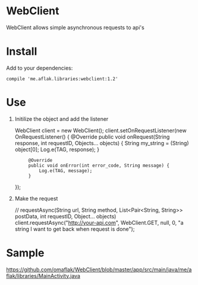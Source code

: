 # WebClient
WebClient allows simple asynchronous requests to api's

# Install

Add to your dependencies:

    compile 'me.aflak.libraries:webclient:1.2'

# Use

1) Initilize the object and add the listener

    WebClient client = new WebClient();
    client.setOnRequestListener(new OnRequestListener() {
            @Override
            public void onRequest(String response, int requestID, Objects... objects) {
                String my_string = (String) object[0];
                Log.e(TAG, response);
            }

            @Override
            public void onError(int error_code, String message) {
                Log.e(TAG, message);
            }
    });

2) Make the request
    
    //  requestAsync(String url, String method, List<Pair<String, String>> postData, int requestID, Object... objects)
    client.requestAsync("http://your-api.com", WebClient.GET, null, 0, "a string I want to get back when request is done");
    
# Sample

https://github.com/omaflak/WebClient/blob/master/app/src/main/java/me/aflak/libraries/MainActivity.java
